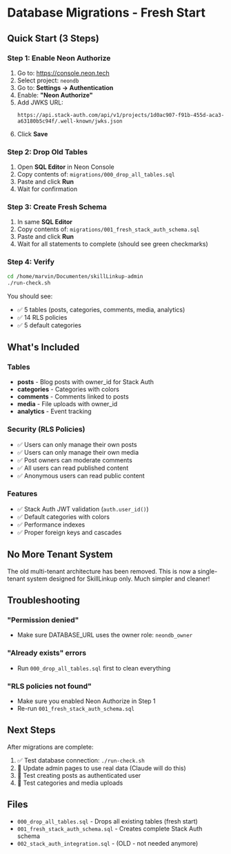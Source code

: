 # Database Migrations - Fresh Start

## Quick Start (3 Steps)

### Step 1: Enable Neon Authorize
1. Go to: https://console.neon.tech
2. Select project: `neondb`
3. Go to: **Settings → Authentication**
4. Enable: **"Neon Authorize"**
5. Add JWKS URL:
   ```
   https://api.stack-auth.com/api/v1/projects/1d0ac907-f91b-455d-aca3-a63180b5c94f/.well-known/jwks.json
   ```
6. Click **Save**

### Step 2: Drop Old Tables
1. Open **SQL Editor** in Neon Console
2. Copy contents of: `migrations/000_drop_all_tables.sql`
3. Paste and click **Run**
4. Wait for confirmation

### Step 3: Create Fresh Schema
1. In same **SQL Editor**
2. Copy contents of: `migrations/001_fresh_stack_auth_schema.sql`
3. Paste and click **Run**
4. Wait for all statements to complete (should see green checkmarks)

### Step 4: Verify
```bash
cd /home/marvin/Documenten/skillLinkup-admin
./run-check.sh
```

You should see:
- ✅ 5 tables (posts, categories, comments, media, analytics)
- ✅ 14 RLS policies
- ✅ 5 default categories

## What's Included

### Tables
- **posts** - Blog posts with owner_id for Stack Auth
- **categories** - Categories with colors
- **comments** - Comments linked to posts
- **media** - File uploads with owner_id
- **analytics** - Event tracking

### Security (RLS Policies)
- ✅ Users can only manage their own posts
- ✅ Users can only manage their own media
- ✅ Post owners can moderate comments
- ✅ All users can read published content
- ✅ Anonymous users can read public content

### Features
- ✅ Stack Auth JWT validation (`auth.user_id()`)
- ✅ Default categories with colors
- ✅ Performance indexes
- ✅ Proper foreign keys and cascades

## No More Tenant System

The old multi-tenant architecture has been removed. This is now a single-tenant system designed for SkillLinkup only. Much simpler and cleaner!

## Troubleshooting

### "Permission denied"
- Make sure DATABASE_URL uses the owner role: `neondb_owner`

### "Already exists" errors
- Run `000_drop_all_tables.sql` first to clean everything

### "RLS policies not found"
- Make sure you enabled Neon Authorize in Step 1
- Re-run `001_fresh_stack_auth_schema.sql`

## Next Steps

After migrations are complete:

1. ✅ Test database connection: `./run-check.sh`
2. 🔄 Update admin pages to use real data (Claude will do this)
3. 🧪 Test creating posts as authenticated user
4. 🎨 Test categories and media uploads

## Files

- `000_drop_all_tables.sql` - Drops all existing tables (fresh start)
- `001_fresh_stack_auth_schema.sql` - Creates complete Stack Auth schema
- `002_stack_auth_integration.sql` - (OLD - not needed anymore)
